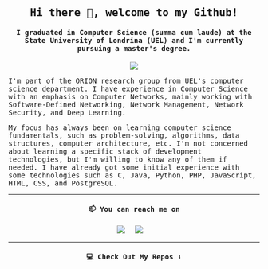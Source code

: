 <h2 align="center"><samp> Hi there 👋, welcome to my Github! </samp></h2>
<h4 align="center"><samp>I graduated in Computer Science (summa cum laude) at the State University of Londrina (UEL) and I'm currently pursuing a master's degree.</samp></h4>

<p align="center">
  <img src="./gifs/gif1.gif">
</p>


<p>
  <samp>
I'm part of the ORION research group from UEL's computer science department. I have experience in Computer Science with an emphasis on Computer Networks, mainly working with Software-Defined Networking, Network Management, Network Security, and Deep Learning.
  </samp>
</p>

<p>
  <samp>
    My focus has always been on learning computer science fundamentals, such as problem-solving, algorithms, data structures, computer architecture, etc. I'm not concerned about learning a specific stack     of development technologies, but I'm willing to know any of them if needed. I have already got some initial experience with some technologies such as C, Java, Python, PHP, JavaScript, HTML, CSS, and     PostgreSQL.
  </samp>
</p>



<hr>

<h4 align="center">   
  <samp>
   📫 You can reach me on
  </samp>
</h4>

<p align="center">
    <a target="_blank"href="https://www.linkedin.com/in/vitor-gs-ruffo/?locale=en_US"><img src="https://img.shields.io/badge/linkedin-%230077B5.svg?&style=for-the-badge&logo=linkedin&logoColor=white" /></a>&nbsp;&nbsp;&nbsp;&nbsp;
  <a href="mailto:vitor.gs.ruffo@gmail.com?subject=Hello%20Vitor,%20I%20found%20you%20on%20Github"><img src="https://img.shields.io/badge/gmail-%23D14836.svg?&style=for-the-badge&logo=gmail&logoColor=white" /></a>&nbsp;&nbsp;&nbsp;&nbsp;
</p>



  


<hr>

<h4 align="center">   
  <samp>
    💻 Check Out My Repos ⬇️
  </samp>
</h4>

